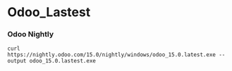 # Odoo_Lastest

### Odoo Nightly

```
curl https://nightly.odoo.com/15.0/nightly/windows/odoo_15.0.latest.exe --output odoo_15.0.lastest.exe

```
